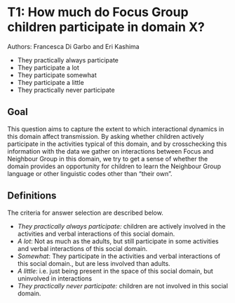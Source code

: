 # T1: How much do Focus Group children participate in domain X?

Authors: Francesca Di Garbo and Eri Kashima
- They practically always participate
- They participate a lot
- They participate somewhat
- They participate a little
- They practically never participate


## Goal

This question aims to capture the extent to which interactional dynamics in this domain affect transmission. By asking whether children actively participate in the activities typical of this domain, and by crosschecking this information with the data we gather on interactions between Focus and Neighbour Group in this domain, we try to get a sense of whether the domain provides an opportunity for children to learn the Neighbour Group language or other linguistic codes other than “their own”.
## Definitions

The criteria for answer selection are described below.

- *They practically always participate:* children are actively involved in the activities and verbal interactions of this social domain.
- *A lot*: Not as much as the adults, but still participate in some activities and verbal interactions of this social domain.
- *Somewhat*: They participate in the activities and verbal interactions of this social domain., but are less involved than adults.
- *A little*: i.e. just being present in the space of this social domain, but uninvolved in interactions
- *They practically never participate:* children are not involved in this social domain.